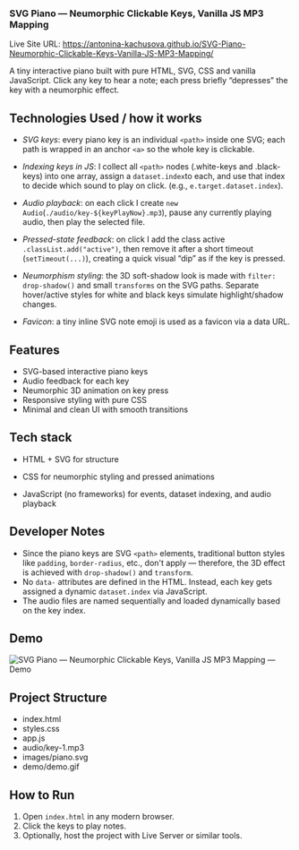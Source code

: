 ### SVG Piano — Neumorphic Clickable Keys, Vanilla JS MP3 Mapping

Live Site URL: https://antonina-kachusova.github.io/SVG-Piano-Neumorphic-Clickable-Keys-Vanilla-JS-MP3-Mapping/

A tiny interactive piano built with pure HTML, SVG, CSS and vanilla JavaScript. Click any key to hear a note; each press briefly “depresses” the key with a neumorphic effect.

## Technologies Used / how it works

- *SVG keys*: every piano key is an individual `<path>` inside one SVG; each path is wrapped in an anchor `<a>` so the whole key is clickable. 

- *Indexing keys in JS*: I collect all `<path>` nodes (.white-keys and .black-keys) into one array, assign 
a `dataset.index`to each, and use that index to decide which sound to play on click. 
(e.g., `e.target.dataset.index`). 
- *Audio playback*: on each click I create `new Audio`(`./audio/key-${keyPlayNow}.mp3`), pause any currently playing audio, then play the selected file. 
- *Pressed-state feedback*: on click I add the class active `.classList.add("active")`, then remove it after a short timeout (`setTimeout(...)`), creating a quick visual “dip” as if the key is pressed. 

- *Neumorphism styling*: the 3D soft-shadow look is made with `filter: drop-shadow()` and small `transforms` on the SVG paths. Separate hover/active styles for white and black keys simulate highlight/shadow changes. 

- *Favicon*: a tiny inline SVG note emoji is used as a favicon via a data URL. 


## Features

- SVG-based interactive piano keys
- Audio feedback for each key
- Neumorphic 3D animation on key press
- Responsive styling with pure CSS
- Minimal and clean UI with smooth transitions

## Tech stack

- HTML + SVG for structure

- CSS for neumorphic styling and pressed animations

- JavaScript (no frameworks) for events, dataset indexing, and audio playback

## Developer Notes

- Since the piano keys are SVG `<path>` elements, traditional button styles like `padding`, `border-radius`, etc., don't apply — therefore, the 3D effect is achieved with `drop-shadow()` and `transform`.
- No `data-` attributes are defined in the HTML. Instead, each key gets assigned a dynamic `dataset.index` via JavaScript.
- The audio files are named sequentially and loaded dynamically based on the key index.

## Demo

![SVG Piano — Neumorphic Clickable Keys, Vanilla JS MP3 Mapping — Demo](demo/demo.gif)

## Project Structure
- index.html
- styles.css
- app.js
- audio/key-1.mp3
- images/piano.svg
- demo/demo.gif

## How to Run
1. Open `index.html` in any modern browser.
2. Click the keys to play notes.
3. Optionally, host the project with Live Server or similar tools.



